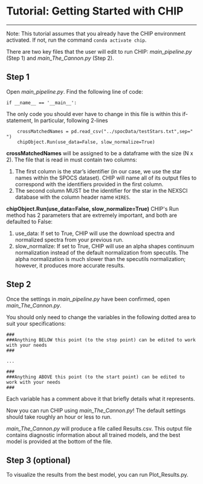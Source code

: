 # Tutorial: Getting Started with CHIP
---

Note: This tutorial assumes that you already have the CHIP environment activated. If not, run the command ```conda activate chip```.

There are two key files that the user will edit to run CHIP: *main_pipeline.py* (Step 1) and *main_The_Cannon.py* (Step 2).

## Step 1
Open *main_pipeline.py*. Find the following line of code: 

```
if __name__ == '__main__':
```
The only code you should ever have to change in this file is within this if-statement, In particular, following 2-lines

```{python} 
    crossMatchedNames = pd.read_csv("../spocData/testStars.txt",sep=" ")
    chipObject.Run(use_data=False, slow_normalize=True)
```

**crossMatchedNames** will be assigned to be a dataframe with the size (N x 2). The file that is read in must contain two columns:
1. The first column is the star’s identifier (in our case, we use the star names within the SPOCS dataset). CHIP will name all of its output files to correspond with the identifiers provided in the first column. 
2. The second column MUST be the identifier for the star in the NEXSCI database with the column header name ```HIRES```. 

**chipObject.Run(use_data=False, slow_normalize=True)** CHIP's Run method has 2 parameters that are extremely important, and both are defaulted to False:
1. use_data: If set to True, CHIP will use the download spectra and normalized spectra from your previous run. 
2. slow_normalize: If set to True, CHIP will use an alpha shapes continuum normalization instead of the default normalization from specutils. The alpha normalization is much slower than the specutils normalization; however, it produces more accurate results. 


## Step 2
Once the settings in *main_pipeline.py* have been confirmed, open *main_The_Cannon.py*. 

You should only need to change the variables in the following dotted area to suit your specifications:  
```{python} 
###
###Anything BELOW this point (to the stop point) can be edited to work with your needs
###

...

###
###Anything ABOVE this point (to the start point) can be edited to work with your needs
###
```

Each variable has a comment above it that briefly details what it represents.

Now you can run CHIP using *main_The_Cannon.py*! The default settings should take roughly an hour or less to run. 

*main_The_Cannon.py* will produce a file called Results.csv. This output file contains diagnostic information about all trained models, and the best model is provided at the bottom of the file.

## Step 3 (optional)
To visualize the results from the best model, you can run Plot_Results.py. 
